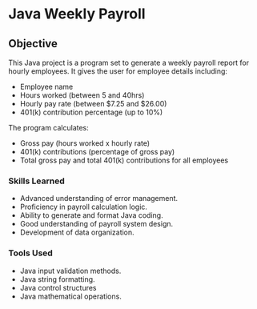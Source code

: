 # Java Weekly Payroll

## Objective

This Java project is a program set to generate a weekly payroll report for hourly employees. It gives the user for employee details including:
* Employee name
* Hours worked (between 5 and 40hrs)
* Hourly pay rate (between $7.25 and $26.00)
* 401(k) contribution percentage (up to 10%)

The program calculates:
* Gross pay (hours worked x hourly rate)
* 401(k) contributions (percentage of gross pay)
* Total gross pay and total 401(k) contributions for all employees

### Skills Learned

- Advanced understanding of error management.
- Proficiency in payroll calculation logic.
- Ability to generate and format Java coding.
- Good understanding of payroll system design.
- Development of data organization.

### Tools Used

- Java input validation methods.
- Java string formatting.
- Java control structures
- Java mathematical operations.
